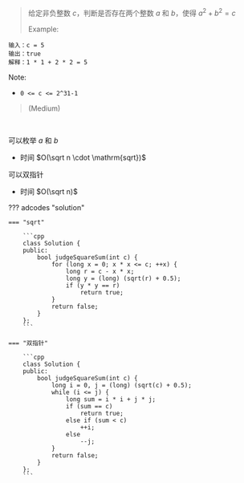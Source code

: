 <!-- prettier-ignore-start -->

> 给定非负整数 $c$，判断是否存在两个整数 $a$ 和 $b$，使得 $a^2 + b^2 = c$ <br>
>
> Example: 
>
```
输入：c = 5
输出：true
解释：1 * 1 + 2 * 2 = 5
```
Note:
>
-  `0 <= c <= 2^31-1`
>
>  (Medium)

<!-- prettier-ignore-end -->

<br>

可以枚举 $a$ 和 $b$

-   时间 $O(\sqrt n \cdot \mathrm{sqrt})$

可以双指针

-   时间 $O(\sqrt n)$

??? adcodes "solution"

    === "sqrt"

        ```cpp
        class Solution {
        public:
            bool judgeSquareSum(int c) {
                for (long x = 0; x * x <= c; ++x) {
                    long r = c - x * x;
                    long y = (long) (sqrt(r) + 0.5);
                    if (y * y == r)
                        return true;
                }
                return false;
            }
        };
        ```

    === "双指针"

        ```cpp
        class Solution {
        public:
            bool judgeSquareSum(int c) {
                long i = 0, j = (long) (sqrt(c) + 0.5);
                while (i <= j) {
                    long sum = i * i + j * j;
                    if (sum == c)
                        return true;
                    else if (sum < c)
                        ++i;
                    else
                        --j;
                }
                return false;
            }
        };
        ```
